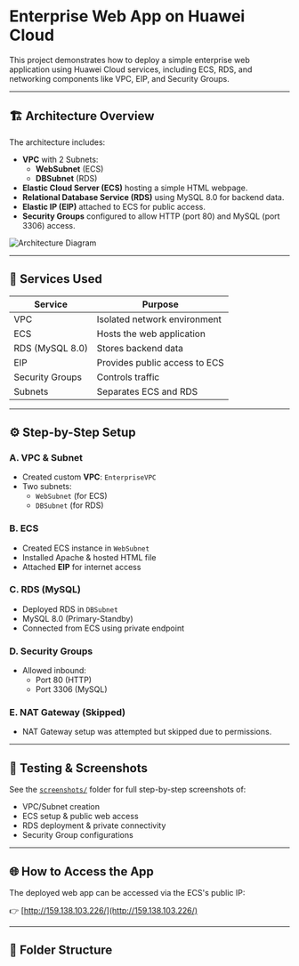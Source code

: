 # Enterprise Web App on Huawei Cloud

This project demonstrates how to deploy a simple enterprise web application using Huawei Cloud services, including ECS, RDS, and networking components like VPC, EIP, and Security Groups.

---

## 🏗 Architecture Overview

The architecture includes:

- **VPC** with 2 Subnets:
  - **WebSubnet** (ECS)
  - **DBSubnet** (RDS)
- **Elastic Cloud Server (ECS)** hosting a simple HTML webpage.
- **Relational Database Service (RDS)** using MySQL 8.0 for backend data.
- **Elastic IP (EIP)** attached to ECS for public access.
- **Security Groups** configured to allow HTTP (port 80) and MySQL (port 3306) access.

![Architecture Diagram](architecture-diagram.png)

---

## 🔧 Services Used

| Service           | Purpose                          |
|-------------------|----------------------------------|
| VPC               | Isolated network environment     |
| ECS               | Hosts the web application        |
| RDS (MySQL 8.0)   | Stores backend data              |
| EIP               | Provides public access to ECS    |
| Security Groups   | Controls traffic                 |
| Subnets           | Separates ECS and RDS            |

---

## ⚙️ Step-by-Step Setup

### A. VPC & Subnet
- Created custom **VPC**: `EnterpriseVPC`
- Two subnets:
  - `WebSubnet` (for ECS)
  - `DBSubnet` (for RDS)

### B. ECS
- Created ECS instance in `WebSubnet`
- Installed Apache & hosted HTML file
- Attached **EIP** for internet access

### C. RDS (MySQL)
- Deployed RDS in `DBSubnet`
- MySQL 8.0 (Primary-Standby)
- Connected from ECS using private endpoint

### D. Security Groups
- Allowed inbound:
  - Port 80 (HTTP)
  - Port 3306 (MySQL)

### E. NAT Gateway (Skipped)
- NAT Gateway setup was attempted but skipped due to permissions.

---

## 🧪 Testing & Screenshots

See the [`screenshots/`](screenshots/) folder for full step-by-step screenshots of:

- VPC/Subnet creation
- ECS setup & public web access
- RDS deployment & private connectivity
- Security Group configurations

---

## 🌐 How to Access the App

The deployed web app can be accessed via the ECS's public IP:

👉 [http://159.138.103.226/](http://159.138.103.226/)

---

## 📁 Folder Structure

